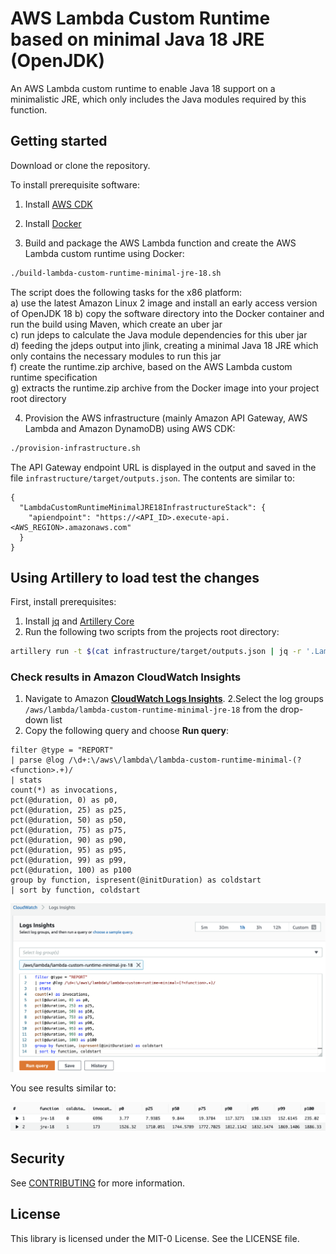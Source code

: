 # AWS Lambda Custom Runtime based on minimal Java 18 JRE (OpenJDK)
An AWS Lambda custom runtime to enable Java 18 support on a minimalistic JRE, which only includes the Java modules required by this function.

## Getting started

Download or clone the repository.

To install prerequisite software:

1. Install [AWS CDK](https://docs.aws.amazon.com/cdk/latest/guide/getting_started.html)
2. Install [Docker](https://docs.docker.com/get-docker/)

3. Build and package the AWS Lambda function and create the AWS Lambda custom runtime using Docker:

```bash
./build-lambda-custom-runtime-minimal-jre-18.sh
```

The script does the following tasks for the x86 platform:  
  a) use the latest Amazon Linux 2 image and install an early access version of OpenJDK 18
  b) copy the software directory into the Docker container and run the build using Maven, which create an uber jar  
  c) run jdeps to calculate the Java module dependencies for this uber jar  
  d) feeding the jdeps output into jlink, creating a minimal Java 18 JRE which only contains the necessary modules to run this jar  
  f) create the runtime.zip archive, based on the AWS Lambda custom runtime specification  
  g) extracts the runtime.zip archive from the Docker image into your project root directory  

4. Provision the AWS infrastructure (mainly Amazon API Gateway, AWS Lambda and Amazon DynamoDB) using AWS CDK:

```bash
./provision-infrastructure.sh
```

The API Gateway endpoint URL is displayed in the output and saved in the file `infrastructure/target/outputs.json`. The contents are similar to:

```
{
  "LambdaCustomRuntimeMinimalJRE18InfrastructureStack": {
    "apiendpoint": "https://<API_ID>.execute-api.<AWS_REGION>.amazonaws.com"
  }
}
```


## Using Artillery to load test the changes

First, install prerequisites:

1. Install [jq](https://stedolan.github.io/jq/) and [Artillery Core](https://artillery.io/docs/guides/getting-started/installing-artillery.html)
2. Run the following two scripts from the projects root directory:

```bash
artillery run -t $(cat infrastructure/target/outputs.json | jq -r '.LambdaCustomRuntimeMinimalJRE18InfrastructureStack.apiendpoint') -v '{ "url": "/custom-runtime-jre-18" }' infrastructure/loadtest.yml
```


### Check results in Amazon CloudWatch Insights

1. Navigate to Amazon **[CloudWatch Logs Insights](https://console.aws.amazon.com/cloudwatch/home?#logsV2:logs-insights)**.
2.Select the log groups `/aws/lambda/lambda-custom-runtime-minimal-jre-18` from the drop-down list
3. Copy the following query and choose **Run query**:

```
filter @type = "REPORT"
| parse @log /\d+:\/aws\/lambda\/lambda-custom-runtime-minimal-(?<function>.+)/
| stats
count(*) as invocations,
pct(@duration, 0) as p0,
pct(@duration, 25) as p25,
pct(@duration, 50) as p50,
pct(@duration, 75) as p75,
pct(@duration, 90) as p90,
pct(@duration, 95) as p95,
pct(@duration, 99) as p99,
pct(@duration, 100) as p100
group by function, ispresent(@initDuration) as coldstart
| sort by function, coldstart
```

![AWS Console](docs/insights-query.png)

You see results similar to:

![Resuts](docs/results.png)

## Security

See [CONTRIBUTING](CONTRIBUTING.md#security-issue-notifications) for more information.

## License

This library is licensed under the MIT-0 License. See the LICENSE file.
